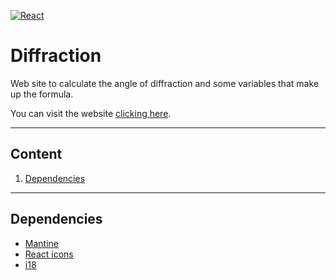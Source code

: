 [![React](https://img.shields.io/badge/17.0.2-60DAFB?style=for-the-badge&logo=react&label=React&labelColor=1F232A)]()

# Diffraction

Web site to calculate the angle of diffraction and some variables that make up the formula.

You can visit the website [clicking here](https://kykal.github.io/Diffraction/).
- - -
## Content
1. [Dependencies](#dependencies)
- - -

## Dependencies
- [Mantine](https://mantine.dev/)
- [React icons](https://react-icons.github.io/react-icons/)
- [i18](https://react.i18next.com/)
